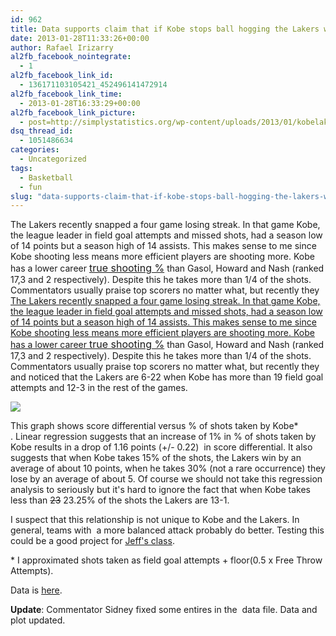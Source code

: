 ```yaml
---
id: 962
title: Data supports claim that if Kobe stops ball hogging the Lakers will win more
date: 2013-01-28T11:33:26+00:00
author: Rafael Irizarry
al2fb_facebook_nointegrate:
  - 1
al2fb_facebook_link_id:
  - 136171103105421_452496141472914
al2fb_facebook_link_time:
  - 2013-01-28T16:33:29+00:00
al2fb_facebook_link_picture:
  - post=http://simplystatistics.org/wp-content/uploads/2013/01/kobelakers-300x300.png
dsq_thread_id:
  - 1051486634
categories:
  - Uncategorized
tags:
  - Basketball
  - fun
slug: "data-supports-claim-that-if-kobe-stops-ball-hogging-the-lakers-will-win-more"
---
```

The Lakers recently snapped a four game losing streak. In that game Kobe, the league leader in field goal attempts and missed shots, had a season low of 14 points but a season high of 14 assists. This makes sense to me since Kobe shooting less means more efficient players are shooting more. Kobe has a lower career <a style="font-size: 16px;" href="http://www.basketball-reference.com/leaders/ts_pct_active.html">true shooting %</a> than Gasol, Howard and Nash (ranked 17,3 and 2 respectively). Despite this he takes more than 1/4 of the shots. Commentators usually praise top scorers no matter what, but recently they [The Lakers recently snapped a four game losing streak. In that game Kobe, the league leader in field goal attempts and missed shots, had a season low of 14 points but a season high of 14 assists. This makes sense to me since Kobe shooting less means more efficient players are shooting more. Kobe has a lower career <a style="font-size: 16px;" href="http://www.basketball-reference.com/leaders/ts_pct_active.html">true shooting %</a> than Gasol, Howard and Nash (ranked 17,3 and 2 respectively). Despite this he takes more than 1/4 of the shots. Commentators usually praise top scorers no matter what, but recently they](http://espn.go.com/los-angeles/nba/story/_/id/8884925/los-angeles-lakers-coach-mike-dantoni-says-kobe-bryant-assists-looked-sacrificing) and noticed that the Lakers are 6-22 when Kobe has more than 19 field goal attempts and 12-3 in the rest of the games.

![](https://raw.githubusercontent.com/simplystats/simplystats.github.io/master/wp-content/uploads/2013/01/kobelakers1-1024x1024.png)

This graph shows score differential versus % of shots taken by Kobe* . Linear regression suggests that an increase of 1% in % of shots taken by Kobe results in a drop of 1.16 points (+/- 0.22)  in score differential. It also suggests that when Kobe takes 15% of the shots, the Lakers win by an average of about 10 points, when he takes 30% (not a rare occurrence) they lose by an average of about 5. Of course we should not take this regression analysis to seriously but it's hard to ignore the fact that when Kobe takes less than <del>23</del> 23.25% of the shots the Lakers are 13-1.

I suspect that this relationship is not unique to Kobe and the Lakers. In general, teams with  a more balanced attack probably do better. Testing this could be a good project for [Jeff's class](https://www.coursera.org/course/dataanalysis).

* I approximated shots taken as field goal attempts + floor(0.5 x Free Throw Attempts).

Data is [here](https://simplystatistics.org/data/kobe2.txt).

**Update**: Commentator Sidney fixed some entires in the  data file. Data and plot updated.
